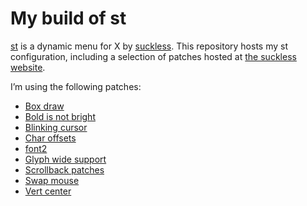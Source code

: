 # My build of st

[st](https://st.suckless.org/) is a dynamic menu for X by
[suckless](https://suckless.org).  This repository hosts my st
configuration, including a selection of patches hosted at [the
suckless website](https://st.suckless.org/patches/).

I’m using the following patches:

- [Box draw](https://st.suckless.org/patches/boxdraw/)
- [Bold is not bright](https://st.suckless.org/patches/bold-is-not-bright/)
- [Blinking cursor](https://st.suckless.org/patches/blinking_cursor/)
- [Char offsets](https://st.suckless.org/patches/charoffsets/)
- [font2](https://st.suckless.org/patches/font2/)
- [Glyph wide support](https://st.suckless.org/patches/glyph_wide_support/)
- [Scrollback patches](https://st.suckless.org/patches/scrollback/)
- [Swap mouse](https://st.suckless.org/patches/swapmouse/)
- [Vert center](https://st.suckless.org/patches/vertcenter/)
